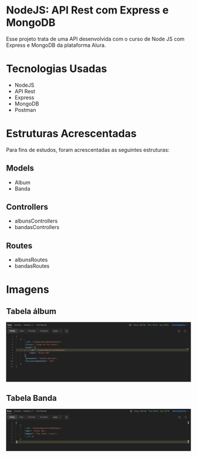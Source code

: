 # NodeJS: API Rest com Express e MongoDB
<p>Esse projeto trata de uma API desenvolvida com o curso de Node JS com Express e MongoDB da plataforma Alura. </p>

# Tecnologias Usadas
<ul>
    <li>NodeJS</li>
    <li>API Rest</li>
    <li>Express</li>
    <li>MongoDB</li>
    <li>Postman</li>
</ul>

# Estruturas Acrescentadas
<p> Para fins de estudos, foram acrescentadas as seguintes estruturas: </p>

<h2>Models</h2>
<ul>
    <li>Album</li>
    <li>Banda</li>
</ul>

<h2>Controllers</h2>
<ul>
    <li>albunsControllers</li>
    <li>bandasControllers</li>
</ul>

<h2>Routes</h2>
<ul>
    <li>albunsRoutes</li>
    <li>bandasRoutes</li>
</ul>

# Imagens
<h2>Tabela álbum </h2>
    <img src="src/imgs/tabelaAlbum.jpg" alt="Imagem de exemplo para a tabela Album">
<h2>Tabela Banda</h2>
    <img src="src/imgs/tabelaBanda.jpg" alt="Imagem de exemplo para a tabela Banda">
